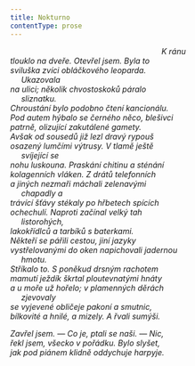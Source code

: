 ```yaml
---
title: Nokturno
contentType: prose
---
```


                                                                     _K ránu  
tlouklo na dveře. Otevřel jsem. Byla to  
sviluška zvíci obláčkového leoparda.  
     Ukazovala  
na ulici; několik chvostoskoků páralo  
     sliznatku.  
Chroustání bylo podobno čtení kancionálu.  
Pod autem hýbalo se černého něco, blešivci  
patrně, olizující zakutálené gamety.  
Avšak od sousedů již lezl dravý rypouš  
osazený lumčími výtrusy. V tlamě ještě  
     svíjející se  
nohu luskouna. Praskání chitinu a sténání  
kolagenních vláken. Z drátů telefonních  
a jiných nezmaři máchali zelenavými  
     chapadly a  
trávící šťávy stékaly po hřbetech spících  
ochechulí. Naproti začínal velký tah  
     listorohých,  
lakokřídlců a tarbíků s baterkami.  
Někteří se pářili cestou, jiní jazyky  
vystřelovanými do oken napichovali jadernou  
     hmotu.  
Stříkalo to. S poněkud drsným rachotem  
mamutí ježdík škrtal ploutevnatými hnáty  
a u moře už hořelo; v plamenných děrách  
     zjevovaly  
se vyjevené obličeje pakoní a smutnic,  
bílkovité a hnilé, a mizely. A řvali sumýši._

_Zavřel jsem. — Co je, ptali se naši. — Nic,  
řekl jsem, všecko v pořádku. Bylo slyšet,  
jak pod piánem klidně oddychuje harpyje._
